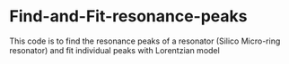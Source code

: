 # Find-and-Fit-resonance-peaks
This code is to find the resonance peaks of a resonator (Silico Micro-ring resonator) and fit individual peaks with Lorentzian model
